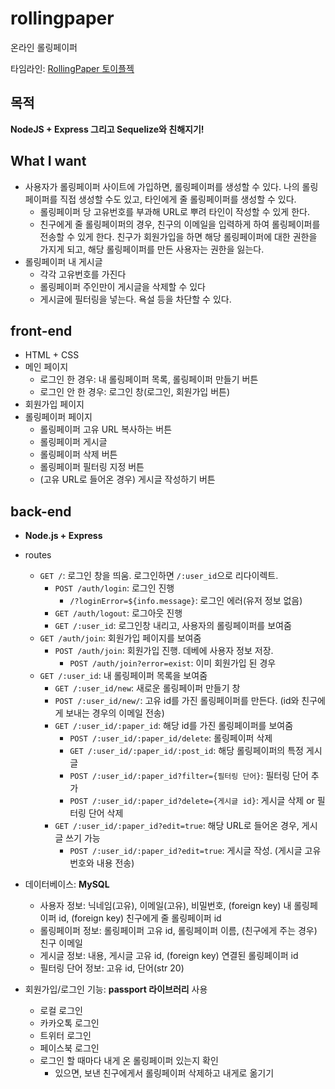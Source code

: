 # rollingpaper
온라인 롤링페이퍼

타임라인: [RollingPaper 토이플젝](https://www.notion.so/nittre/07707fc7e0ce4f1eb87d0638a4dee3b0?v=55090caacd2a44d8b0c39a346dc35c1d)

## 목적
**NodeJS + Express 그리고 Sequelize와 친해지기!**

## What I want
- 사용자가 롤링페이퍼 사이트에 가입하면, 롤링페이퍼를 생성할 수 있다. 나의 롤링페이퍼를 직접 생성할 수도 있고, 타인에게 줄 롤링페이퍼를 생성할 수 있다.
    - 롤링페이퍼 당 고유번호를 부과해 URL로 뿌려 타인이 작성할 수 있게 한다.
    - 친구에게 줄 롤링페이퍼의 경우, 친구의 이메일을 입력하게 하여 롤링페이퍼를 전송할 수 있게 한다. 친구가 회원가입을 하면 해당 롤링페이퍼에 대한 권한을 가지게 되고, 해당 롤링페이퍼를 만든 사용자는 권한을 잃는다.
- 롤링페이퍼 내 게시글
    - 각각 고유번호를 가진다
    - 롤링페이퍼 주인만이 게시글을 삭제할 수 있다
    - 게시글에 필터링을 넣는다. 욕설 등을 차단할 수 있다.

## front-end
- HTML + CSS
- 메인 페이지
    - 로그인 한 경우: 내 롤링페이퍼 목록, 롤링페이퍼 만들기 버튼
    - 로그인 안 한 경우: 로그인 창(로그인, 회원가입 버튼)
- 회원가입 페이지
- 롤링페이퍼 페이지
    - 롤링페이퍼 고유 URL 복사하는 버튼
    - 롤링페이퍼 게시글
    - 롤링페이퍼 삭제 버튼
    - 롤링페이퍼 필터링 지정 버튼
    - (고유 URL로 들어온 경우) 게시글 작성하기 버튼

## back-end
- **Node.js + Express**
- routes
    - `GET /`: 로그인 창을 띄움. 로그인하면 `/:user_id`으로 리다이렉트.
        - `POST /auth/login`: 로그인 진행
            - `/?loginError=${info.message}`: 로그인 에러(유저 정보 없음)
        - `GET /auth/logout`: 로그아웃 진행
        - `GET /:user_id`: 로그인창 내리고, 사용자의 롤링페이퍼를 보여줌
    - `GET /auth/join`: 회원가입 페이지를 보여줌
        - `POST /auth/join`: 회원가입 진행. 데베에 사용자 정보 저장.
            - `POST /auth/join?error=exist`: 이미 회원가입 된 경우
    - `GET /:user_id`: 내 롤링페이퍼 목록을 보여줌
        - `GET /:user_id/new`: 새로운 롤링페이퍼 만들기 창
        - `POST /:user_id/new/`: 고유 id를 가진 롤링페이퍼를 만든다. (id와 친구에게 보내는 경우의 이메일 전송)
        - `GET /:user_id/:paper_id`: 해당 id를 가진 롤링페이퍼를 보여줌
            - `POST /:user_id/:paper_id/delete`: 롤링페이퍼 삭제
            - `GET /:user_id/:paper_id/:post_id`: 해당 롤링페이퍼의 특정 게시글
            - `POST /:user_id/:paper_id?filter={필터링 단어}`: 필터링 단어 추가
            - `POST /:user_id/:paper_id?delete={게시글 id}`: 게시글 삭제 or 필터링 단어 삭제
        - `GET /:user_id/:paper_id?edit=true`: 해당 URL로 들어온 경우, 게시글 쓰기 가능
            - `POST /:user_id/:paper_id?edit=true`: 게시글 작성. (게시글 고유 번호와 내용 전송)

- 데이터베이스: **MySQL**
    - 사용자 정보: 닉네임(고유), 이메일(고유), 비밀번호, (foreign key) 내 롤링페이퍼 id, (foreign key) 친구에게 줄 롤링페이퍼 id
    - 롤링페이퍼 정보: 롤링페이퍼 고유 id, 롤링페이퍼 이름, (친구에게 주는 경우) 친구 이메일
    - 게시글 정보: 내용, 게시글 고유 id, (foreign key) 연결된 롤링페이퍼 id
    - 필터링 단어 정보: 고유 id, 단어(str 20)

- 회원가입/로그인 기능: **passport 라이브러리** 사용
    - 로컬 로그인
    - 카카오톡 로그인
    - 트위터 로그인
    - 페이스북 로그인
    - 로그인 할 때마다 내게 온 롤링페이퍼 있는지 확인
        - 있으면, 보낸 친구에게서 롤링페이퍼 삭제하고 내게로 옮기기
